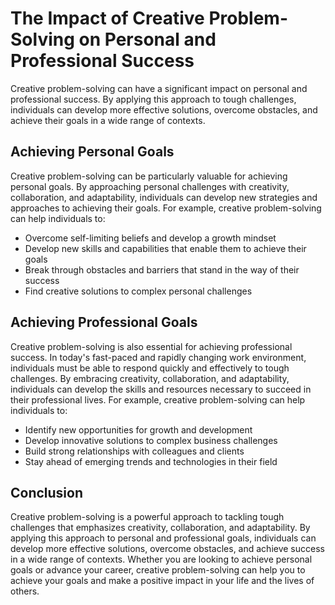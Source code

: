 The Impact of Creative Problem-Solving on Personal and Professional Success
============================================================================================================================================================

Creative problem-solving can have a significant impact on personal and professional success. By applying this approach to tough challenges, individuals can develop more effective solutions, overcome obstacles, and achieve their goals in a wide range of contexts.

Achieving Personal Goals
------------------------

Creative problem-solving can be particularly valuable for achieving personal goals. By approaching personal challenges with creativity, collaboration, and adaptability, individuals can develop new strategies and approaches to achieving their goals. For example, creative problem-solving can help individuals to:

* Overcome self-limiting beliefs and develop a growth mindset
* Develop new skills and capabilities that enable them to achieve their goals
* Break through obstacles and barriers that stand in the way of their success
* Find creative solutions to complex personal challenges

Achieving Professional Goals
----------------------------

Creative problem-solving is also essential for achieving professional success. In today's fast-paced and rapidly changing work environment, individuals must be able to respond quickly and effectively to tough challenges. By embracing creativity, collaboration, and adaptability, individuals can develop the skills and resources necessary to succeed in their professional lives. For example, creative problem-solving can help individuals to:

* Identify new opportunities for growth and development
* Develop innovative solutions to complex business challenges
* Build strong relationships with colleagues and clients
* Stay ahead of emerging trends and technologies in their field

Conclusion
----------

Creative problem-solving is a powerful approach to tackling tough challenges that emphasizes creativity, collaboration, and adaptability. By applying this approach to personal and professional goals, individuals can develop more effective solutions, overcome obstacles, and achieve success in a wide range of contexts. Whether you are looking to achieve personal goals or advance your career, creative problem-solving can help you to achieve your goals and make a positive impact in your life and the lives of others.
